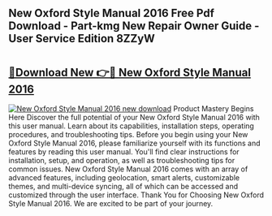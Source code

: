 ## New Oxford Style Manual 2016 Free Pdf Download - Part-kmg New Repair Owner Guide - User Service Edition 8ZZyW

# <h2><a href="http://bc98251.oget.top/?id=New+Oxford+Style+Manual+2016">🔗Download New 👉🔴 New Oxford Style Manual 2016</a></h2>

[![New Oxford Style Manual 2016 new download](https://i.imgur.com/5g1atiW.png)](http://bc98251.oget.top/?id=New+Oxford+Style+Manual+2016)
Product Mastery Begins Here Discover the full potential of your New Oxford Style Manual 2016 with this user manual. Learn about its capabilities, installation steps, operating procedures, and troubleshooting tips. Before you begin using your New Oxford Style Manual 2016, please familiarize yourself with its functions and features by reading this user manual. You'll find clear instructions for installation, setup, and operation, as well as troubleshooting tips for common issues. New Oxford Style Manual 2016 comes with an array of advanced features, including geolocation, smart alerts, customizable themes, and multi-device syncing, all of which can be accessed and customized through the user interface. Thank You for Choosing New Oxford Style Manual 2016. We are excited to be part of your journey.
